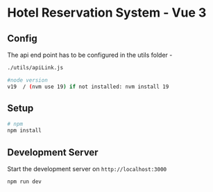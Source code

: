 # Hotel Reservation System - Vue 3

## Config
The api end point has to be configured in the utils folder -
```bash
./utils/apiLink.js

#node version
v19  / (nvm use 19) if not installed: nvm install 19
```
## Setup
```bash
# npm
npm install
```

## Development Server

Start the development server on `http://localhost:3000`

```bash
npm run dev
```